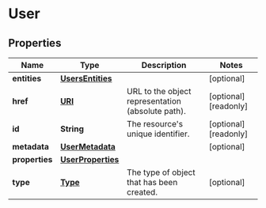 

# User

## Properties

| Name | Type | Description | Notes |
| ------------ | ------------- | ------------- | ------------- |
| **entities** | [**UsersEntities**](UsersEntities.md) |  |  [optional] |
| **href** | [**URI**](URI.md) | URL to the object representation (absolute path). |  [optional] [readonly] |
| **id** | **String** | The resource&#39;s unique identifier. |  [optional] [readonly] |
| **metadata** | [**UserMetadata**](UserMetadata.md) |  |  [optional] |
| **properties** | [**UserProperties**](UserProperties.md) |  |  |
| **type** | [**Type**](Type.md) | The type of object that has been created. |  [optional] |


